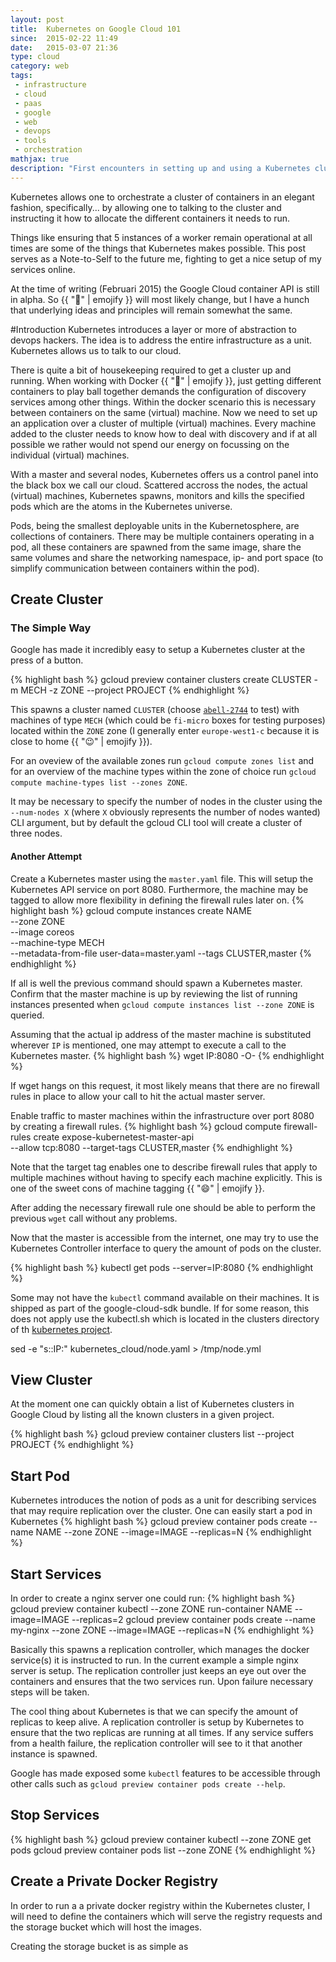 ```yaml
---
layout: post
title:  Kubernetes on Google Cloud 101
since:  2015-02-22 11:49
date:   2015-03-07 21:36
type: cloud
category: web
tags:
 - infrastructure
 - cloud
 - paas
 - google
 - web
 - devops
 - tools
 - orchestration
mathjax: true
description: "First encounters in setting up and using a Kubernetes cluster on Google Cloud"
---
```

Kubernetes allows one to orchestrate a cluster of containers in an elegant 
fashion, specifically... by allowing one to talking to the cluster and 
instructing it how to allocate the different containers it needs to run. 

Things like ensuring that 5 instances of a worker remain operational at all 
times are some of the things that Kubernetes makes possible. This post serves
as a Note-to-Self to the future me, fighting to get a nice setup of my services
online.

At the time of writing (Februari 2015) the Google Cloud container API is still
in alpha. So {{ ":shit:" | emojify }} will most likely change, but I have a 
hunch that underlying ideas and principles will remain somewhat the same.

#Introduction
Kubernetes introduces a layer or more of abstraction to devops hackers. The 
idea is to address the entire infrastructure as a unit. Kubernetes allows us
to talk to our cloud.

There is quite a bit of housekeeping required to get a cluster up and running.
When working with Docker {{ ":whale:" | emojify }}, just getting different containers to play ball 
together demands the configuration of discovery services among other things.
Within the docker scenario this is necessary between containers on the same
(virtual) machine. Now we need to set up an application over a cluster of 
multiple (virtual) machines. Every machine added to the cluster needs to know
how to deal with discovery and if at all possible we rather would not spend our
energy on focussing on the individual (virtual) machines.

With a master and several nodes, Kubernetes offers us a control panel into the
black box we call our cloud. Scattered accross the nodes, the actual (virtual)
machines, Kubernetes spawns, monitors and kills the specified pods which are 
the atoms in the Kubernetes universe.

Pods, being the smallest deployable units in the Kubernetosphere, are 
collections of containers. There may be multiple containers operating in a pod,
all these containers are spawned from the same image, share the
same volumes and share the networking namespace, ip- and port space (to 
simplify communication between containers within the pod).

## Create Cluster
### The Simple Way
Google has made it incredibly easy to setup a Kubernetes cluster at the press 
of a button.

{% highlight bash %}
gcloud preview container clusters create CLUSTER -m MECH -z ZONE --project PROJECT
{% endhighlight %}

This spawns a cluster named `CLUSTER` (choose [`abell-2744`](abell2744) to test) with 
machines of type `MECH` (which could be `fi-micro` boxes for testing purposes)
located within the `ZONE` zone (I generally enter `europe-west1-c` because 
it is close to home {{ ":wink:" | emojify }}).

For an oveview of the available zones run `gcloud compute zones list` and
for an overview of the machine types within the zone of choice run ```gcloud
compute machine-types list --zones ZONE```.

It may be necessary to specify the number of nodes in the cluster using the 
`--num-nodes X` (where `X` obviously represents the number of nodes wanted) 
CLI argument, but by default the gcloud CLI tool will create a cluster of 
three nodes.

<!--
### The Rather More Involved Way
It helps to gain a deeper understanding in the way Kubernetes really works.
The [GCE util.sh][kubern-gce-util] file describes the manner in which 
Kubernetes goes about executing the different tasks needed to do its work. It
helps to read through this file to get an idea of how Kubernetes takes care of
its housekeeping. It will help you answer how it determines the project and 
zone, what `kube-up` really does and some other curious questions that you may
ask {{ ":wink: | emojify }}.

For this example we will set up a master and different minions. Instead of
asking Google Cloud to just spawn a cluster for us, we will add these machines
one by one (this should also make it a bit easier to expand the nodepool later
on).

{% highlight bash %}
gcloud compute instances create kubergenesis --machine-type MECH --project PROJECT --zone ZONE
{% endhighlight %}

Do yourself a favor and do not pick the `f1-micro` machine type. If you need to
build the Kubernetes release on this box you will run into memory allocation 
problems. Not surprisingly so, we only have about 0.60 GB available on that 
box.

After getting the box spawned connect to it using the following command:
{% highlight bash %}
gcloud compute ssh kubergenesis --zone ZONE
{% endhighlight %}

Once inside the machine, it will be necessary to get the kubernetes source in
order to build the controller project.
{% highlight bash %}
git clone https://github.com/GoogleCloudPlatform/kubernetes.git
{% endhighlight %}

On Ubuntu 14:14
{% highlight bash %}
sudo apt-get install git docker.io
# visit https://golang.org/dl/ and wget one of the latest stable gzipped tarballs
wget LATEST_STABLE_GO_FOR_LINUX.tar.gz
tar -C /usr/local -vzf LATEST_STABLE_GO_FOR_LINUX.tar.gz
git clone https://github.com/GoogleCloudPlatform/kubernetes.git
sudo usermod -a -G docker USER
# log out and in again
cd kubernetes; ./build/release.sh
{% endhighlight %}

blah



{% highlight bash %}
sudo apt-get update
sudo apt-get install git-core
sudo apt-get install build-essential
git clone https://github.com/GoogleCloudPlatform/kubernetes.git

cd kubernetes

wget https://storage.googleapis.com/golang/go1.4.2.linux-amd64.tar.gz
sudo tar -C /usr/local -xvf go1.4.2.linux-amd64.tar.gz
sudo sh -c 'echo "export PATH=$PATH:/usr/local/go/bin" >> /etc/profile'

sudo sh -c 'echo "deb http://http.debian.net/debian wheezy-backports main" >> /etc/apt/sources.list'
curl -sSL https://get.docker.com/ | sh

sudo gpasswd -a $USER docker
sudo service docker restart

cd kubernetes
make release
{% endhighlight %}
Setting up [Docker on Debian][debian-docker]...

#### CoreOS
{% highlight bash %}
gcloud compute instances create NAME --zone ZONE --image coreos --machine-type MECH --metadata-from-file user-data=master.yaml

sed -e "s:<master-private-ip>:10.240.235.105:" kubernetes_cloud/node.yaml > /tmp/1.yml
{% endhighlight %}

{% highlight bash %}
cd kubernetes
./build/run.sh hack/build-cross.sh
{% endhighlight %}
-->

#### Another Attempt
Create a Kubernetes master using the `master.yaml` file. This will setup the
Kubernetes API service on port 8080. Furthermore, the machine may be tagged to 
allow more flexibility in defining the firewall rules later on.
{% highlight bash %}
gcloud compute instances create NAME \
  --zone ZONE \
  --image coreos \
  --machine-type MECH \
  --metadata-from-file user-data=master.yaml
  --tags CLUSTER,master
{% endhighlight %}

If all is well the previous command should spawn a Kubernetes master. Confirm
that the master machine is up by reviewing the list of running instances 
presented when `gcloud compute instances list --zone ZONE` is queried.

Assuming that the actual ip address of the master machine is substituted 
wherever `IP` is mentioned, one may attempt to execute a call to the Kubernetes
master.
{% highlight bash %}
wget IP:8080 -O-
{% endhighlight %}

If wget hangs on this request, it most likely means that there are no firewall
rules in place to allow your call to hit the actual master server.

Enable traffic to master machines within the infrastructure over port 8080 by
creating a firewall rules.
{% highlight bash %}
gcloud compute firewall-rules create expose-kubernetest-master-api \
  --allow tcp:8080
  --target-tags CLUSTER,master
{% endhighlight %}

Note that the target tag enables one to describe firewall rules that apply to
multiple machines without having to specify each machine explicitly. This is 
one of the sweet cons of machine tagging {{ ":smile:" | emojify }}.

After adding the necessary firewall rule one should be able to perform the
previous `wget` call without any problems.

Now that the master is accessible from the internet, one may try to use the
Kubernetes Controller interface to query the amount of pods on the cluster.

{% highlight bash %}
kubectl get pods --server=IP:8080
{% endhighlight %}

Some may not have the `kubectl` command available on their machines. It is 
shipped as part of the google-cloud-sdk bundle. If for some reason, this does
not apply use the kubectl.sh which is located in the clusters directory of th
[kubernetes project][kubernetes-git].

sed -e "s:<master-private-ip>:IP:" kubernetes_cloud/node.yaml > /tmp/node.yml

## View Cluster
At the moment one can quickly obtain a list of Kubernetes clusters in Google 
Cloud by listing all the known clusters in a given project.

{% highlight bash %}
gcloud preview container clusters list --project PROJECT
{% endhighlight %}

## Start Pod
Kubernetes introduces the notion of pods as a unit for describing services that
may require replication over the cluster.
One can easily start a pod in Kubernetes 
{% highlight bash %}
gcloud preview container pods create --name NAME --zone ZONE --image=IMAGE --replicas=N
{% endhighlight %}

## Start Services
In order to create a nginx server one could run:
{% highlight bash %}
gcloud preview container kubectl --zone ZONE run-container NAME --image=IMAGE --replicas=2
gcloud preview container pods create --name my-nginx --zone ZONE --image=IMAGE --replicas=N
{% endhighlight %}

Basically this spawns a replication controller, which manages the docker 
service(s) it is instructed to run. In the current example a simple nginx 
server is setup. The replication controller just keeps an eye out over the 
containers and ensures that the two services run. Upon failure necessary steps
will be taken.

The cool thing about Kubernetes is that we can specify the amount of replicas
to keep alive. A replication controller is setup by Kubernetes to ensure that
the two replicas are running at all times. If any service suffers from a 
health failure, the replication controller will see to it that another instance
is spawned.

Google has made exposed some `kubectl` features to be accessible through other
calls such as ```gcloud preview container pods create --help```.

## Stop Services
{% highlight bash %}
gcloud preview container kubectl --zone ZONE get pods
gcloud preview container pods list --zone ZONE
{% endhighlight %}

## Create a Private Docker Registry
In order to run a a private docker registry within the Kubernetes cluster, I 
will need to define the containers which will serve the registry requests and 
the storage bucket which will host the images.

Creating the storage bucket is as simple as

[kubernetes-git]: https://github.com/GoogleCloudPlatform/kubernetes
[clusters-list]: http://en.wikipedia.org/wiki/List_of_galaxy_groups_and_clusters
[kubernetes]: http://kubernetes.io/
[abell2744]: http://en.wikipedia.org/wiki/Abell_2744
[kubern-gce-util]: https://github.com/GoogleCloudPlatform/kubernetes/blob/master/cluster/gce/util.sh
[kubern-what-howto]: http://www.centurylinklabs.com/what-is-kubernetes-and-how-to-use-it/
[debian-docker]: https://docs.docker.com/installation/debian/
[kubernetes-coreos]: https://github.com/GoogleCloudPlatform/kubernetes/blob/master/docs/getting-started-guides/coreos.md
[minions]: http://despicableme.wikia.com/wiki/Minions
